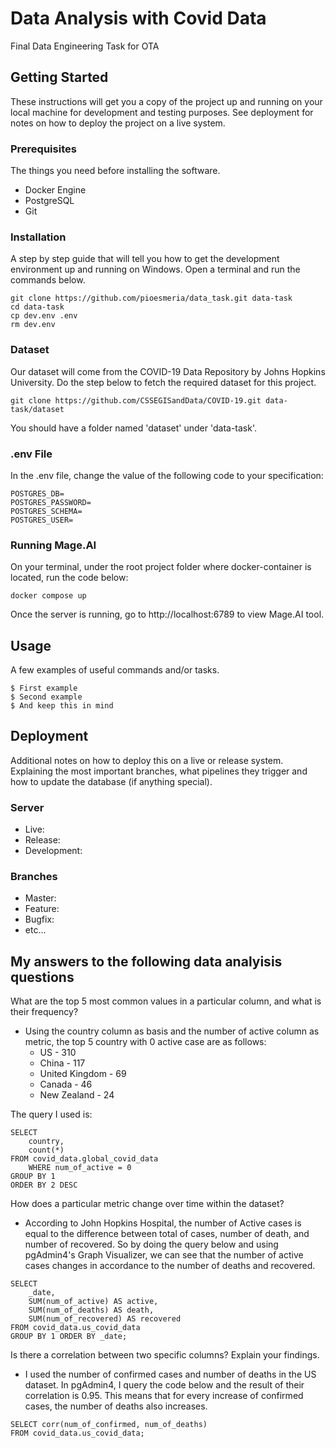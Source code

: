 # Data Analysis with Covid Data

Final Data Engineering Task for OTA

## Getting Started

These instructions will get you a copy of the project up and running on your local machine for development and testing purposes. See deployment for notes on how to deploy the project on a live system.

### Prerequisites

The things you need before installing the software.

* Docker Engine
* PostgreSQL
* Git

### Installation

A step by step guide that will tell you how to get the development environment up and running on Windows.
Open a terminal and run the commands below.

```
git clone https://github.com/pioesmeria/data_task.git data-task
cd data-task
cp dev.env .env
rm dev.env
```

### Dataset

Our dataset will come from the COVID-19 Data Repository by Johns Hopkins University.
Do the step below to fetch the required dataset for this project.

```
git clone https://github.com/CSSEGISandData/COVID-19.git data-task/dataset
```

You should have a folder named 'dataset' under 'data-task'.


### .env File

In the .env file, change the value of the following code to your specification:

```
POSTGRES_DB=
POSTGRES_PASSWORD=
POSTGRES_SCHEMA=
POSTGRES_USER=
```

### Running Mage.AI

On your terminal, under the root project folder where docker-container is located, run the code below:

```
docker compose up
```

Once the server is running, go to http://localhost:6789 to view Mage.AI tool.

## Usage

A few examples of useful commands and/or tasks.

```
$ First example
$ Second example
$ And keep this in mind
```

## Deployment

Additional notes on how to deploy this on a live or release system. Explaining the most important branches, what pipelines they trigger and how to update the database (if anything special).

### Server

* Live:
* Release:
* Development:

### Branches

* Master:
* Feature:
* Bugfix:
* etc...

## My answers to the following data analyisis questions

What are the top 5 most common values in a particular column, and what is their frequency?
*  Using the country column as basis and the number of active column as metric, the top 5 country with 0 active case are as follows:
    * US - 310
    * China - 117
    * United Kingdom - 69
    * Canada - 46
    * New Zealand - 24

The query I used is:
```
SELECT 
	country,
	count(*) 
FROM covid_data.global_covid_data 
	WHERE num_of_active = 0 
GROUP BY 1
ORDER BY 2 DESC
```

How does a particular metric change over time within the dataset?
*  According to John Hopkins Hospital, the number of Active cases is equal to the difference between total of cases, number of death, and number of recovered. So by doing the query below and using pgAdmin4's Graph Visualizer, we can see that the number of active cases changes in accordance to the number of deaths and recovered. 

```
SELECT 
	_date, 
	SUM(num_of_active) AS active, 
	SUM(num_of_deaths) AS death, 
	SUM(num_of_recovered) AS recovered
FROM covid_data.us_covid_data
GROUP BY 1 ORDER BY _date;
```

Is there a correlation between two specific columns? Explain your findings.
* I used the number of confirmed cases and number of deaths in the US dataset. In pgAdmin4, I query the code below and the result of their correlation is 0.95. This means that for every increase of confirmed cases, the number of deaths also increases.

```
SELECT corr(num_of_confirmed, num_of_deaths)
FROM covid_data.us_covid_data;
```


